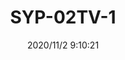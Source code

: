﻿---
layout: post 
title: SYP-02TV-1
tags: 
categories: wire-harness
overview: 
series: SYP
part_number: 7-SYP-02-22
thumb_img: static/202011/473-thumb-20201102171117.jpg
small_img: static/202011/473-20201102171117.jpg
date: 2020/11/2 9:10:21
---



